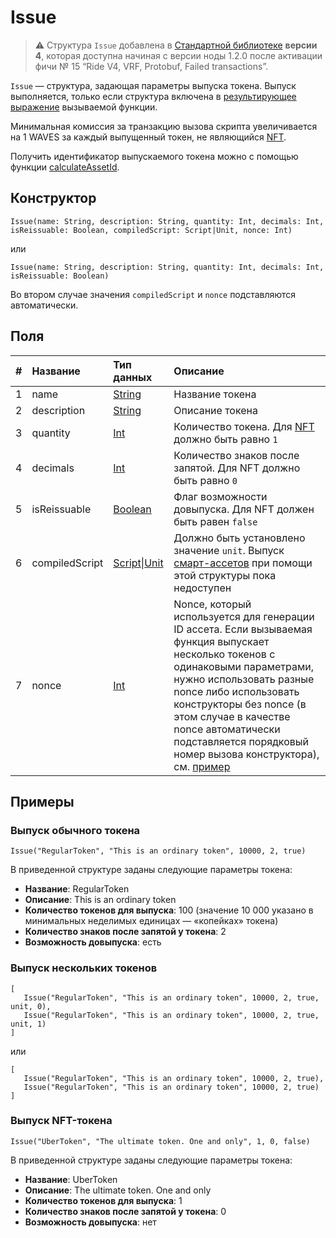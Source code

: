# Issue

> :warning: Структура `Issue` добавлена в [Стандартной библиотеке](/ru/ride/script/standard-library) **версии 4**, которая доступна начиная с версии ноды 1.2.0 после активации фичи №&nbsp;15 “Ride V4, VRF, Protobuf, Failed transactions”.

`Issue` — cтруктура, задающая параметры выпуска токена. Выпуск выполняется, только если структура включена в [результирующее выражение](/ru/ride/functions/callable-function#резуnьтат-выпоnнения-2) вызываемой функции.


Минимальная комиссия за транзакцию вызова скрипта увеличивается на 1 WAVES за каждый выпущенный токен, не являющийся [NFT](/ru/blockchain/token/non-fungible-token).

Получить идентификатор выпускаемого токена можно с помощью функции [calculateAssetId](/ru/ride/functions/built-in-functions/blockchain-functions#calculate).

## Конструктор

```ride
Issue(name: String, description: String, quantity: Int, decimals: Int, isReissuable: Boolean, compiledScript: Script|Unit, nonce: Int)
```

или 

```ride
Issue(name: String, description: String, quantity: Int, decimals: Int, isReissuable: Boolean)
```

Во втором случае значения `compiledScript` и `nonce` подставляются автоматически.

## Поля

| # | Название | Тип данных | Описание |
| :--- | :--- | :--- | :--- |
| 1 | name | [String](/ru/ride/data-types/string) | Название токена |
| 2 | description | [String](/ru/ride/data-types/string) | Описание токена |
| 3 | quantity | [Int](/ru/ride/data-types/int) | Количество токена. Для [NFT](/ru/blockchain/token/non-fungible-token) должно быть равно `1` |
| 4 | decimals | [Int](/ru/ride/data-types/int) | Количество знаков после запятой. Для NFT должно быть равно `0` |
| 5 | isReissuable | [Boolean](/ru/ride/data-types/boolean) | Флаг возможности довыпуска. Для NFT должен быть равен `false` |
| 6 | compiledScript | [Script](/ru/ride/script/)&#124;[Unit](/ru/ride/data-types/unit) | Должно быть установлено значение `unit`. Выпуск [смарт-ассетов](/ru/blockchain/token/smart-asset) при помощи этой структуры пока недоступен |
| 7 | nonce | [Int](/ru/ride/data-types/int) | Nonce, который используется для генерации ID ассета. Если вызываемая функция выпускает несколько токенов с одинаковыми параметрами, нужно использовать разные nonce либо использовать конструкторы без nonce (в этом случае в качестве nonce автоматически подставляется порядковый номер вызова конструктора), см. [пример](#выпуск-нескольких-токенов) |

## Примеры

### Выпуск обычного токена

```
Issue("RegularToken", "This is an ordinary token", 10000, 2, true)
```

В приведенной структуре заданы следующие параметры токена:

* **Название**: RegularToken
* **Описание**: This is an ordinary token
* **Количество токенов для выпуска**: 100 (значение 10&nbsp;000 указано в минимальных неделимых единицах — «копейках» токена)
* **Количество знаков после запятой у токена**: 2
* **Возможность довыпуска**: есть

### Выпуск нескольких токенов

```
[
   Issue("RegularToken", "This is an ordinary token", 10000, 2, true, unit, 0),
   Issue("RegularToken", "This is an ordinary token", 10000, 2, true, unit, 1)
]
```

или

```
[
   Issue("RegularToken", "This is an ordinary token", 10000, 2, true),
   Issue("RegularToken", "This is an ordinary token", 10000, 2, true)
]
```


### Выпуск NFT-токена

```
Issue("UberToken", "The ultimate token. One and only", 1, 0, false)
```

В приведенной структуре заданы следующие параметры токена:

* **Название**: UberToken
* **Описание**: The ultimate token. One and only
* **Количество токенов для выпуска**: 1
* **Количество знаков после запятой у токена**: 0
* **Возможность довыпуска**: нет
